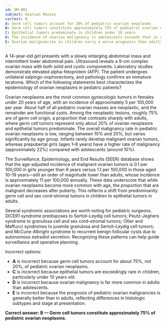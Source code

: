 ```yaml
---
id: OM-001
subject: Ovarian Masses
correct: B
A: Germ cell tumors account for 20% of pediatric ovarian neoplasms
B: Germ cell tumors constitute approximately 75% of pediatric ovarian neoplasms
C: Epithelial tumors predominate in children under 10 years
D: The incidence of ovarian malignancy in adolescents exceeds that in adults
E: Ovarian malignancies in children carry a worse prognosis than adults
---
```


A 14-year-old girl presents with a slowly enlarging abdominal mass and intermittent lower abdominal pain. Ultrasound reveals a 9-cm complex ovarian mass with both solid and cystic components. Laboratory studies demonstrate elevated alpha-fetoprotein (AFP). The patient undergoes unilateral salpingo-oophorectomy, and pathology confirms an immature teratoma. Which of the following statements best characterizes the epidemiology of ovarian neoplasms in pediatric patients?

<!-- EXPLANATION -->

Ovarian neoplasms are the most common gynecologic tumors in females under 20 years of age, with an incidence of approximately 5 per 100,000 per year. About half of all pediatric ovarian masses are neoplastic, and the remainder are functional cysts. Among the neoplastic lesions, roughly 75% are of germ cell origin, a proportion that contrasts sharply with adults, where germ cell tumors represent only about 20% of ovarian neoplasms and epithelial tumors predominate. The overall malignancy rate in pediatric ovarian neoplasms is low, ranging between 10% and 20%, but varies significantly by age group. Infants rarely develop malignant ovarian tumors, whereas prepubertal girls (ages 1–8 years) have a higher rate of malignancy (approximately 22%) compared with adolescents (around 10%).

The Surveillance, Epidemiology, and End Results (SEER) database shows that the age-adjusted incidence of malignant ovarian tumors is 0.1 per 100,000 in girls younger than 9 years versus 1.1 per 100,000 in those aged 10–19 years—still an order of magnitude lower than adults, whose incidence is approximately 11 per 100,000 annually. These data underscore that while ovarian neoplasms become more common with age, the proportion that are malignant decreases after puberty. This reflects a shift from predominantly germ cell and sex cord–stromal tumors in children to epithelial tumors in adults.

Several syndromic associations are worth noting for pediatric surgeons. DICER1 syndrome predisposes to Sertoli-Leydig cell tumors; Peutz-Jeghers syndrome to granulosa cell and sex cord–stromal tumors; Ollier and Maffucci syndromes to juvenile granulosa and Sertoli-Leydig cell tumors; and McCune-Albright syndrome to recurrent benign follicular cysts due to autonomous estradiol secretion. Recognizing these patterns can help guide surveillance and operative planning.

Incorrect options:  
- **A** is incorrect because germ cell tumors account for about 75%, not 20%, of pediatric ovarian neoplasms.  
- **C** is incorrect because epithelial tumors are exceedingly rare in children, particularly under 10 years old.  
- **D** is incorrect because ovarian malignancy is far more common in adults than adolescents.  
- **E** is incorrect because the prognosis of pediatric ovarian malignancies is generally better than in adults, reflecting differences in histologic subtypes and stage at presentation.

**Correct answer: B — Germ cell tumors constitute approximately 75% of pediatric ovarian neoplasms.**

